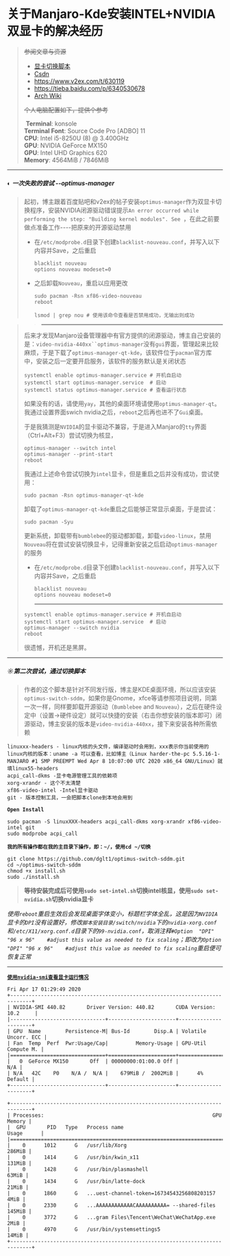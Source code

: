 # 关于Manjaro-Kde安装INTEL+NVIDIA双显卡的解决经历

> ~~参阅文章与资源~~
>
> - [显卡切换脚本](https://github.com/linesma/manjaroptimus-appindicator)
> - [Csdn](https://blog.csdn.net/sherpahu/article/details/103193009)
> - https://www.v2ex.com/t/630119
> - https://tieba.baidu.com/p/6340530678
> - [Arch Wiki](https://wiki.archlinux.org/)
>
> ~~个人电脑配置如下，提供个参考~~
>
> ​                               **Terminal**: konsole  
> ​                               **Terminal Font**: Source Code Pro [ADBO] 11  
> ​                               **CPU**: Intel i5-8250U (8) @ 3.400GHz  
> ​                               **GPU**: NVIDIA GeForce MX150  
> ​                               **GPU**: Intel UHD Graphics 620  
> ​                               **Memory**: 4564MiB / 7846MiB  

---

##### ◐ 一次失败的尝试 --optimus-manager

> 起初，博主跟着百度贴吧和v2ex的帖子安装`optimus-manager`作为双显卡切换程序，安装NVIDIA闭源驱动错误提示`An error occurred while performing the step: "Building kernel modules". See `，在此之前要做点准备工作----把原来的开源驱动禁用
>
> - 在`/etc/modprobe.d`目录下创建`blacklist-nouveau.conf`，并写入以下内容并Save，之后重启
>
>   ```http
>   blacklist nouveau
>   options nouveau modeset=0
>   ```
>
> - 之后卸载`Nouveau`，重启以应用更改
>
>   ```shell
>   sudo pacman -Rsn xf86-video-nouveau
>   reboot
>   ```
>
>   ```shell
>   lsmod | grep nou # 使用该命令查看是否禁用成功，无输出则成功
>   ```

> >---
>
> 后来才发现Manjaro设备管理器中有官方提供的闭源驱动，博主自己安装的是：`video-nvidia-440xx``optimus-manager`没有`gui`界面，管理起来比较麻烦，于是下载了`optimus-manager-qt-kde`，该软件位于`pacman`官方库中，安装之后一定要开启服务，该软件的服务默认是关闭状态
>
> ```shell
> systemctl enable optimus-manager.service # 开机自启动
> systemctl start optimus-manager.service  # 启动
> systemctl status optimus-manager.service # 查看运行状态
> ```
>
> 如果没有的话，请使用`yay`，其他的桌面环境请使用`optimus-manager-qt`。我通过设置界面swich nvidia之后，`reboot`之后再也进不了`Gui`桌面。
>
> 于是我猜测是`NVIDIA`的显卡驱动不兼容，于是进入Manjaro的`tty`界面（Ctrl+Alt+F3）尝试切换为核显，
>
> ```shell
> optimus-manager --switch intel
> optimus-manager --print-start
> reboot
> ```
>
> 我通过上述命令尝试切换为`intel`显卡，但是重启之后并没有成功，尝试使用：
>
> ```shell
> sudo pacman -Rsn optimus-manager-qt-kde
> ```
>
> 卸载了`optimus-manager-qt-kde`重启之后能够正常显示桌面，于是尝试：
>
> ```shell
> sudo pacman -Syu
> ```
>
> 更新系统，卸载带有`bumblebee`的驱动都卸载，卸载`video-linux`，禁用`Nouveau`将在尝试安装切换显卡，记得重新安装之后启动`optimus-manager`的服务
>
> - 在`/etc/modprobe.d`目录下创建`blacklist-nouveau.conf`，并写入以下内容并Save，之后重启
>
>   ```http
>   blacklist nouveau
>   options nouveau modeset=0
>   ```
>
>   ---
>
> ```shell
> systemctl enable optimus-manager.service # 开机自启动
> systemctl start optimus-manager.service  # 启动
> optimus-manager --switch nvidia
> reboot
> ```
>
> 很遗憾，开机还是黑屏。

---

##### ☼第二次尝试，通过切换脚本

> 作者的这个脚本是针对不同发行版，博主是KDE桌面环境，所以应该安装`optimus-switch-sddm`，如果你是Gnome，xfce等请参照项目说明，同第一次一样，同样要卸载开源驱动（`Bumblebee` and `Nouveau`），之后在硬件设定中（设置->硬件设定）就可以快捷的安装（右击你想安装的版本即可）闭源驱动，博主安装的版本是`video-nvidia-440xx`，接下来安装各种所需依赖

```shell
linuxxx-headers - linux内核的头文件，编译驱动时会用到，xxx表示你当前使用的linux内核的版本：uname -a 可以查看，比如博主（Linux harder-the-pc 5.5.16-1-MANJARO #1 SMP PREEMPT Wed Apr 8 10:07:00 UTC 2020 x86_64 GNU/Linux）就填linux55-headers
acpi_call-dkms -显卡电源管理工具的依赖项
xorg-xrandr - 这个不太清楚
xf86-video-intel -Intel显卡驱动
git - 版本控制工具，一会把脚本clone到本地会用到
```

**`Open Install`**

 ```shell
sudo pacman -S linuxXXX-headers acpi_call-dkms xorg-xrandr xf86-video-intel git
sudo modprobe acpi_call
 ```

**`我的所有操作都在我的主目录下操作，即：~/，使用cd ~/切换`**

```shell
git clone https://github.com/dglt1/optimus-switch-sddm.git
cd ~/optimus-switch-sddm
chmod +x install.sh
sudo ./install.sh
```

> **等待安装完成后可使用`sudo set-intel.sh`切换intel核显，使用`sudo set-nvidia.sh`切换nvidia显卡**

*使用`reboot`重启生效后会发现桌面字体变小，标题栏字体全乱，这是因为`NVIDIA`显卡的`DPI`没有设置好，修改`脚本安装目录/switch/nvidia`下的`nvidia-xorg.conf`和`/etc/X11/xorg.conf.d`目录下的`99-nvidia.conf`，取消注释`#Option  "DPI" "96 x 96"    #adjust this value as needed to fix scaling`；即改为`Option  "DPI" "96 x 96"    #adjust this value as needed to fix scaling`重启便可恢复正常*

---

<u>**`使用nvidia-smi查看显卡运行情况`**</u>

```shell
Fri Apr 17 01:29:49 2020       
+-----------------------------------------------------------------------------+
| NVIDIA-SMI 440.82       Driver Version: 440.82       CUDA Version: 10.2     |
|-------------------------------+----------------------+----------------------+
| GPU  Name        Persistence-M| Bus-Id        Disp.A | Volatile Uncorr. ECC |
| Fan  Temp  Perf  Pwr:Usage/Cap|         Memory-Usage | GPU-Util  Compute M. |
|===============================+======================+======================|
|   0  GeForce MX150       Off  | 00000000:01:00.0 Off |                  N/A |
| N/A   42C    P0    N/A /  N/A |    679MiB /  2002MiB |      4%      Default |
+-------------------------------+----------------------+----------------------+
                                                                               
+-----------------------------------------------------------------------------+
| Processes:                                                       GPU Memory |
|  GPU       PID   Type   Process name                             Usage      |
|=============================================================================|
|    0      1012      G   /usr/lib/Xorg                                286MiB |
|    0      1414      G   /usr/bin/kwin_x11                            131MiB |
|    0      1428      G   /usr/bin/plasmashell                          63MiB |
|    0      1434      G   /usr/bin/latte-dock                           21MiB |
|    0      1860      G   ...uest-channel-token=16734543256808203157     4MiB |
|    0      2330      G   ...AAAAAAAAAAAACAAAAAAAAAA= --shared-files   145MiB |
|    0      3772      G   ...gram Files\Tencent\WeChat\WeChatApp.exe     2MiB |
|    0      4970      G   /usr/bin/systemsettings5                      14MiB |
+-----------------------------------------------------------------------------+

```









